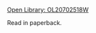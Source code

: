 [Open Library: OL20702518W](https://openlibrary.org/works/OL20702518W/Platform_Capitalism)

Read in paperback.